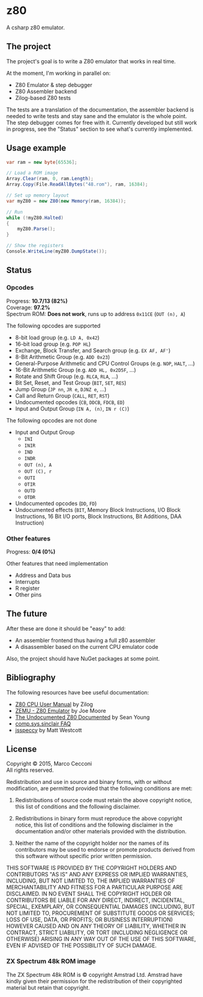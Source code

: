 # z80
A csharp z80 emulator.

## The project

The project's goal is to write a Z80 emulator that works in real time.

At the moment, I'm working in parallel on:

* Z80 Emulator & step debugger
* Z80 Assembler backend
* Zilog-based Z80 tests

The tests are a translation of the documentation, the assembler backend is needed to write tests and stay sane and the emulator is the whole point. The step debugger comes for free with it. Currently developed but still work in progress, see the "Status" section to see what's currently implemented.

## Usage example

```csharp
var ram = new byte[65536];

// Load a ROM image
Array.Clear(ram, 0, ram.Length);
Array.Copy(File.ReadAllBytes("48.rom"), ram, 16384);

// Set up memory layout
var myZ80 = new Z80(new Memory(ram, 16384));

// Run
while (!myZ80.Halted)
{
    myZ80.Parse();
}

// Show the registers
Console.WriteLine(myZ80.DumpState());
```

## Status

### Opcodes

Progress: **10.7/13 (82%)**  
Coverage: **97.2%**  
Spectrum ROM: **Does not work**, runs up to address `0x11CE` (`OUT (n), A`)

The following opcodes are supported

* 8-bit load group (e.g. `LD A, 0x42`)
* 16-bit load group (e.g. `POP HL`)
* Exchange, Block Transfer, and Search group (e.g. `EX AF, AF'`)
* 8-Bit Arithmetic Group (e.g. `ADD 0x23`)
* General-Purpose Arithmetic and CPU Control Groups (e.g. `NOP`, `HALT`, ...)
* 16-Bit Arithmetic Group (e.g. `ADD HL, 0x2D5F`, ...)
* Rotate and Shift Group (e.g. `RLCA`, `RLA`, ...)
* Bit Set, Reset, and Test Group (`BIT`, `SET`, `RES`)
* Jump Group (`JP nn`, `JR e`, `DJNZ e`, ...)
* Call and Return Group (`CALL`, `RET`, `RST`)
* Undocumented opcodes (`CB`, `DDCB`, `FDCB`, `ED`)
* Input and Output Group (`IN A, (n)`, `IN r (C)`)

The following opcodes are not done

* Input and Output Group
  - `INI`
  - `INIR`
  - `IND`
  - `INDR`
  - `OUT (n), A`
  - `OUT (C), r`
  - `OUTI`
  - `OTIR`
  - `OUTD`
  - `OTDR`
* Undocumented opcodes (`DD`, `FD`)
* Undocumented effects (`BIT`, Memory Block Instructions, I/O Block Instructions, 16 Bit I/O ports, Block Instructions, Bit Additions, DAA Instruction)

### Other features

Progress: **0/4 (0%)**

Other features that need implementation

* Address and Data bus
* Interrupts
* R register
* Other pins

## The future

After these are done it should be "easy" to add:

* An assembler frontend thus having a full z80 assembler
* A disassembler based on the current CPU emulator code

Also, the project should have NuGet packages at some point.

## Bibliography

The following resources have bee useful documentation:

* [Z80 CPU User Manual](http://www.zilog.com/manage_directlink.php?filepath=docs/z80/um0080) by Zilog
* [ZEMU - Z80 Emulator](http://www.z80.info/zip/zemu.zip) by Joe Moore
* [The Undocumented Z80 Documented](http://www.myquest.nl/z80undocumented/z80-documented-v0.91.pdf) by Sean Young
* [comp.sys.sinclair FAQ](http://www.worldofspectrum.org/faq/reference/z80reference.htm)
* [jsspeccy](https://github.com/gasman/jsspeccy) by Matt Westcott

## License

Copyright &copy; 2015, Marco Cecconi  
All rights reserved.

Redistribution and use in source and binary forms, with or without modification, are permitted provided that the following conditions are met:

1. Redistributions of source code must retain the above copyright notice, this list of conditions and the following disclaimer.

2. Redistributions in binary form must reproduce the above copyright notice, this list of conditions and the following disclaimer in the documentation and/or other materials provided with the distribution.

3. Neither the name of the copyright holder nor the names of its contributors may be used to endorse or promote products derived from this software without specific prior written permission.

THIS SOFTWARE IS PROVIDED BY THE COPYRIGHT HOLDERS AND CONTRIBUTORS "AS IS" AND ANY EXPRESS OR IMPLIED WARRANTIES, INCLUDING, BUT NOT LIMITED TO, THE IMPLIED WARRANTIES OF MERCHANTABILITY AND FITNESS FOR A PARTICULAR PURPOSE ARE DISCLAIMED. IN NO EVENT SHALL THE COPYRIGHT HOLDER OR CONTRIBUTORS BE LIABLE FOR ANY DIRECT, INDIRECT, INCIDENTAL, SPECIAL, EXEMPLARY, OR CONSEQUENTIAL DAMAGES (INCLUDING, BUT NOT LIMITED TO, PROCUREMENT OF SUBSTITUTE GOODS OR SERVICES; LOSS OF USE, DATA, OR PROFITS; OR BUSINESS INTERRUPTION) HOWEVER CAUSED AND ON ANY THEORY OF LIABILITY, WHETHER IN CONTRACT, STRICT LIABILITY, OR TORT (INCLUDING NEGLIGENCE OR OTHERWISE) ARISING IN ANY WAY OUT OF THE USE OF THIS SOFTWARE, EVEN IF ADVISED OF THE POSSIBILITY OF SUCH DAMAGE.

### ZX Spectrum 48k ROM image

The ZX Spectrum 48k ROM is &copy; copyright Amstrad Ltd. Amstrad have kindly given their permission for the redistribution of their copyrighted material but retain that copyright.